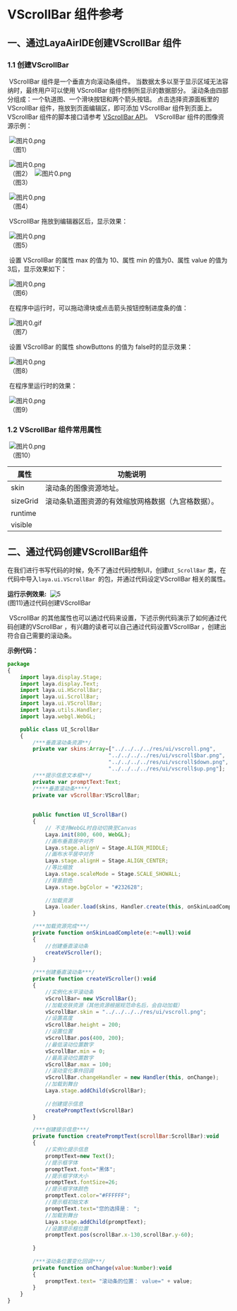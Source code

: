# VScrollBar 组件参考



## 一、通过LayaAirIDE创建VScrollBar 组件

### 1.1 创建VScrollBar 

 

​        VScrollBar 组件是一个垂直方向滚动条组件。
​        当数据太多以至于显示区域无法容纳时，最终用户可以使用 VScrollBar 组件控制所显示的数据部分。
​        滚动条由四部分组成：一个轨道图、一个滑块按钮和两个箭头按钮。
​        点击选择资源面板里的 VScrollBar 组件，拖放到页面编辑区，即可添加 VScrollBar 组件到页面上。
​        VScrollBar 组件的脚本接口请参考 [VScrollBar API](http://layaair.ldc.layabox.com/api/index.html?category=Core&class=laya.ui.VScrollBar)。
​        VScrollBar 组件的图像资源示例：

​        ![图片0.png](img/1.png)<br/>
​    （图1）

​        ![图片0.png](img/2.png)<br/>
​    （图2）
​        ![图片0.png](img/3.png)<br/>
​    （图3）

​        ![图片0.png](img/4.png)<br/>
​    （图4）

 

​        VScrollBar 拖放到编辑器区后，显示效果：

​        ![图片0.png](img/5.png)<br/>
​    （图5）

​        设置 VScrollBar 的属性 max 的值为 10、属性 min 的值为0、属性 value 的值为3后，显示效果如下：

​        ![图片0.png](img/6.png)<br/>
​    （图6）

​        在程序中运行时，可以拖动滑块或点击箭头按钮控制进度条的值：

​        ![图片0.gif](gif/1.gif)<br/>
​    （图7）

​        设置 VScrollBar 的属性 showButtons 的值为 false时的显示效果：

​        ![图片0.png](img/7.png)<br/>
​    （图8）

​        在程序里运行时的效果：

​        ![图片0.png](gif/1.gif)<br/>
​    （图9）

### 1.2 VScrollBar 组件常用属性

​        ![图片0.png](img/8.png)<br/>
​    （图10）

 

| **属性**   | **功能说明**                  |
| -------- | ------------------------- |
| skin     | 滚动条的图像资源地址。               |
| sizeGrid | 滚动条轨道图资源的有效缩放网格数据（九宫格数据）。 |
| runtime  |                           |
| visible  |                           |

 

 

##  二、通过代码创建VScrollBar组件 

​	在我们进行书写代码的时候，免不了通过代码控制UI，创建`UI_ScrollBar` 类，在代码中导入`laya.ui.VScrollBar `的包，并通过代码设定VScrollBar 相关的属性。

**运行示例效果:**
​	![5](gif/3.gif)<br/>
​	(图11)通过代码创建VScrollBar 

​	VScrollBar 的其他属性也可以通过代码来设置，下述示例代码演示了如何通过代码创建的VScrollBar ，有兴趣的读者可以自己通过代码设置VScrollBar ，创建出符合自己需要的滚动条。

**示例代码：**

```javascript
package
{
	import laya.display.Stage;
	import laya.display.Text;
	import laya.ui.HScrollBar;
	import laya.ui.ScrollBar;
	import laya.ui.VScrollBar;
	import laya.utils.Handler;
	import laya.webgl.WebGL;

	public class UI_ScrollBar
	{
		/***垂直滚动条资源**/
		private var skins:Array=["../../../../res/ui/vscroll.png", 
								"../../../../res/ui/vscroll$bar.png", 
								"../../../../res/ui/vscroll$down.png",
								"../../../../res/ui/vscroll$up.png"];
		/***提示信息文本框**/
		private var promptText:Text;		
		/****垂直滚动条****/
		private var vScrollBar:VScrollBar;
		
		
		public function UI_ScrollBar()
		{
			// 不支持WebGL时自动切换至Canvas
			Laya.init(800, 600, WebGL);
			//画布垂直居中对齐
			Laya.stage.alignV = Stage.ALIGN_MIDDLE;
			//画布水平居中对齐
			Laya.stage.alignH = Stage.ALIGN_CENTER;
			//等比缩放
			Laya.stage.scaleMode = Stage.SCALE_SHOWALL;
			//背景颜色
			Laya.stage.bgColor = "#232628";
			
			//加载资源
			Laya.loader.load(skins, Handler.create(this, onSkinLoadComplete));
		}

		/***加载资源完成***/
		private function onSkinLoadComplete(e:*=null):void
		{
			//创建垂直滚动条
			createVScroller();
		}
		
		/***创建垂直滚动条***/
		private function createVScroller():void 
		{
			//实例化水平滚动条
			vScrollBar= new VScrollBar();
			//加载皮肤资源（其他资源根据规范命名后，会自动加载）
			vScrollBar.skin = "../../../../res/ui/vscroll.png";
			//设置高度
			vScrollBar.height = 200;
			//设置位置
			vScrollBar.pos(400, 200);
			//最低滚动位置数字
			vScrollBar.min = 0;
			//最高滚动位置数字
			vScrollBar.max = 100;
			//滚动变化事件回调
			vScrollBar.changeHandler = new Handler(this, onChange);
			//加载到舞台
			Laya.stage.addChild(vScrollBar);
			
			//创建提示信息
			createPromptText(vScrollBar)
		}

		/***创建提示信息***/
		private function createPromptText(scrollBar:ScrollBar):void
		{
			//实例化提示信息
			promptText=new Text();
			//提示框字体
			promptText.font="黑体";
			//提示框字体大小
			promptText.fontSize=26;
			//提示框字体颜色
			promptText.color="#FFFFFF";
			//提示框初始文本
			promptText.text="您的选择是： ";
			//加载到舞台
			Laya.stage.addChild(promptText);
			//设置提示框位置
			promptText.pos(scrollBar.x-130,scrollBar.y-60);
			
		}
		
		/***滚动条位置变化回调***/
		private function onChange(value:Number):void 
		{
			promptText.text= "滚动条的位置： value=" + value;
		}
	}
}
```

